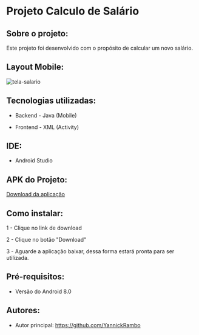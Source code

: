 # Projeto Calculo de Salário

## Sobre o projeto:

Este projeto foi desenvolvido com o propósito de calcular um novo salário.

## Layout Mobile:

![tela-salario](https://github.com/YannickRambo/AppAula5/assets/103066296/f53969f1-5a7a-4cca-846a-547bebc29754)

## Tecnologias utilizadas:

- Backend - Java (Mobile)

- Frontend - XML (Activity)

## IDE:  

- Android Studio

## APK do Projeto:

<a href="https://drive.google.com/file/d/15Old30sCIvY-cJEHytWK-QKqYQlWDOI4/view?usp=sharing">Download da aplicação </a>

## Como instalar:

1 - Clique no link de download

2 - Clique no botão "Download"

3 - Aguarde a aplicação baixar, dessa forma estará pronta para ser utilizada.

## Pré-requisitos:

- Versão do Android 8.0

## Autores: 
 
- Autor principal: https://github.com/YannickRambo



